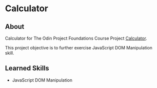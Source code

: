 # Calculator

## About

Calculator for The Odin Project Foundations Course Project [Calculator](hhttps://www.theodinproject.com/lessons/foundations-calculator).

This project objective is to further exercise JavaScript DOM Manipulation skill.

## Learned Skills

- JavaScript DOM Manipulation

